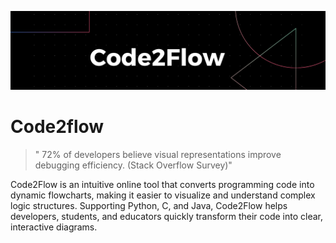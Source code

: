 ![image](https://github.com/mmahesh09/Code2flow/blob/8cd29f842e6b2ba646195202657679b1849fa393/imgs/Black%20Technology%20LinkedIn%20Banner%20(3).png)



# Code2flow
 >" 72% of developers believe visual representations improve debugging efficiency. (Stack Overflow Survey)"

Code2Flow is an intuitive online tool that converts programming code into dynamic flowcharts, making it easier to visualize and understand complex logic structures. Supporting Python, C, and Java, Code2Flow helps developers, students, and educators quickly transform their code into clear, interactive diagrams.

